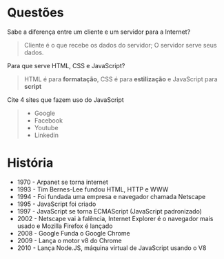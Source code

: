 # Questões
Sabe a diferença entre um cliente e um servidor para a Internet?
> Cliente é o que recebe os dados do servidor;
O servidor serve seus dados.

Para que serve HTML, CSS e JavaScript?
> HTML é para **formatação**, CSS é para **estilização** e JavaScript para **script**

Cite 4 sites que fazem uso do JavaScript 
> - Google
> - Facebook
> - Youtube
> - Linkedin

# História

- 1970 - Arpanet se torna internet
- 1993 - Tim Bernes-Lee fundou HTML, HTTP e WWW
- 1994 - Foi fundada uma empresa e navegador chamada Netscape
- 1995 - JavaScript foi criado
- 1997 - JavaScript se torna ECMAScript (JavaScript padronizado)
- 2002 - Netscape vai à falência, Internet Explorer é o navegador mais usado e Mozilla Firefox é lançado
- 2008 - Google Funda o Google Chrome
- 2009 - Lança o motor v8 do Chrome
- 2010 - Lança Node.JS, máquina virtual de JavaScript usando o V8
